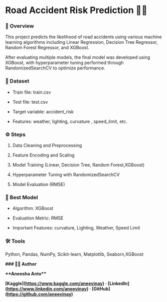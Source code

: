 # Road Accident Risk Prediction 🚗💥



### 📘 Overview

This project predicts the likelihood of road accidents using various machine learning algorithms including Linear Regression, Decision Tree Regressor, Random Forest Regressor, and XGBoost.

After evaluating multiple models, the final model was developed using XGBoost, with hyperparameter tuning performed through RandomizedSearchCV to optimize performance.



### 🧩 Dataset

- Train file: train.csv 

- Test file: test.csv  

- Target variable: accident_risk  

- Features: weather, lighting, curvature , speed_limit, etc.


### ⚙️ Steps

1. Data Cleaning and Preprocessing 

2. Feature Encoding and Scaling  

3. Model Training (Linear, Decision Tree, Random Forest,XGBoost)  

4. Hyperparameter Tuning with RandomizedSearchCV  

5. Model Evaluation (RMSE)



### 🧮 Best Model

- Algorithm: XGBoost  

- Evaluation Metric: RMSE  

- Important Features: curvature, Lighting, Weather, Speed Limit



### 🛠️ Tools

Python, Pandas, NumPy, Scikit-learn, Matplotlib, Seaborn,XGBoost



**### 👩‍💻 Author**

**\*\*Aneesha Anto\*\***  

**\[Kaggle](https://www.kaggle.com/aneevinay) · \[LinkedIn](https://www.linkedin.com/aneevinay) · \[GitHub](https://github.com/aneevinay)**



